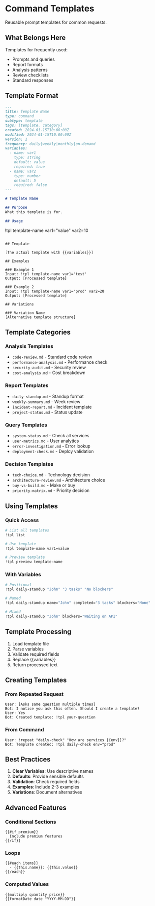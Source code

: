 # Command Templates

Reusable prompt templates for common requests.

## What Belongs Here

Templates for frequently used:
- Prompts and queries
- Report formats
- Analysis patterns
- Review checklists
- Standard responses

## Template Format

```markdown
---
title: Template Name
type: command
subtype: template
tags: [template, category]
created: 2024-01-15T10:00:00Z
modified: 2024-01-15T10:00:00Z
version: 1
frequency: daily|weekly|monthly|on-demand
variables:
  - name: var1
    type: string
    default: value
    required: true
  - name: var2
    type: number
    default: 5
    required: false
---

# Template Name

## Purpose
What this template is for.

## Usage
```
!tpl template-name var1="value" var2=10
```

## Template

[The actual template with {{variables}}]

## Examples

### Example 1
Input: !tpl template-name var1="test"
Output: [Processed template]

### Example 2
Input: !tpl template-name var1="prod" var2=20
Output: [Processed template]

## Variations

### Variation Name
[Alternative template structure]
```

## Template Categories

### Analysis Templates
- `code-review.md` - Standard code review
- `performance-analysis.md` - Performance check
- `security-audit.md` - Security review
- `cost-analysis.md` - Cost breakdown

### Report Templates
- `daily-standup.md` - Standup format
- `weekly-summary.md` - Week review
- `incident-report.md` - Incident template
- `project-status.md` - Status update

### Query Templates
- `system-status.md` - Check all services
- `user-metrics.md` - User analytics
- `error-investigation.md` - Error lookup
- `deployment-check.md` - Deploy validation

### Decision Templates
- `tech-choice.md` - Technology decision
- `architecture-review.md` - Architecture choice
- `buy-vs-build.md` - Make or buy
- `priority-matrix.md` - Priority decision

## Using Templates

### Quick Access
```bash
# List all templates
!tpl list

# Use template
!tpl template-name var1=value

# Preview template
!tpl preview template-name
```

### With Variables
```bash
# Positional
!tpl daily-standup "John" "3 tasks" "No blockers"

# Named
!tpl daily-standup name="John" completed="3 tasks" blockers="None"

# Mixed
!tpl daily-standup "John" blockers="Waiting on API"
```

## Template Processing

1. Load template file
2. Parse variables
3. Validate required fields
4. Replace {{variables}}
5. Return processed text

## Creating Templates

### From Repeated Request
```
User: [Asks same question multiple times]
Bot: I notice you ask this often. Should I create a template?
User: Yes
Bot: Created template: !tpl your-question
```

### From Command
```
User: !repeat "daily-check" "How are services {{env}}?"
Bot: Template created: !tpl daily-check env="prod"
```

## Best Practices

1. **Clear Variables**: Use descriptive names
2. **Defaults**: Provide sensible defaults
3. **Validation**: Check required fields
4. **Examples**: Include 2-3 examples
5. **Variations**: Document alternatives

## Advanced Features

### Conditional Sections
```
{{#if premium}}
  Include premium features
{{/if}}
```

### Loops
```
{{#each items}}
  - {{this.name}}: {{this.value}}
{{/each}}
```

### Computed Values
```
{{multiply quantity price}}
{{formatDate date "YYYY-MM-DD"}}
```